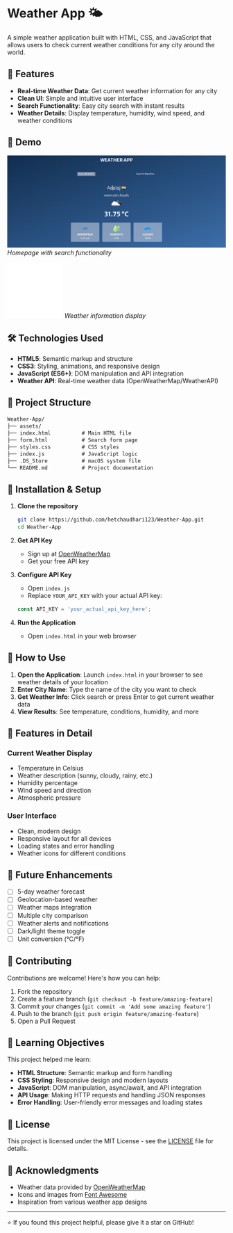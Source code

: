 
# Weather App 🌤️

A simple weather application built with HTML, CSS, and JavaScript that allows users to check current weather conditions for any city around the world.

## 🌟 Features

-   **Real-time Weather Data**: Get current weather information for any city
-   **Clean UI**: Simple and intuitive user interface
-   **Search Functionality**: Easy city search with instant results
-   **Weather Details**: Display temperature, humidity, wind speed, and weather conditions

## 🚀 Demo

![Homepage](/assets/homepage.png) _Homepage with search functionality_

![Search Results](/assets/search.png) _Weather information display_

## 🛠️ Technologies Used

-   **HTML5**: Semantic markup and structure
-   **CSS3**: Styling, animations, and responsive design
-   **JavaScript (ES6+)**: DOM manipulation and API integration
-   **Weather API**: Real-time weather data (OpenWeatherMap/WeatherAPI)

## 📁 Project Structure

```
Weather-App/
├── assets/
├── index.html          # Main HTML file
├── form.html           # Search form page
├── styles.css          # CSS styles
├── index.js            # JavaScript logic
├── .DS_Store           # macOS system file
└── README.md           # Project documentation

```

## 🔧 Installation & Setup

1.  **Clone the repository**
    
    ```bash
    git clone https://github.com/hetchaudhari123/Weather-App.git
    cd Weather-App
    
    ```
    
2.  **Get API Key**
    
    -   Sign up at [OpenWeatherMap](https://openweathermap.org/api) 
    -   Get your free API key
3.  **Configure API Key**
    
    -   Open `index.js`
    -   Replace `YOUR_API_KEY` with your actual API key:
    
    ```javascript
    const API_KEY = 'your_actual_api_key_here';
    
    ```
    
4.  **Run the Application**
    
    -   Open `index.html` in your web browser
  
    

## 🎯 How to Use

1.  **Open the Application**: Launch `index.html` in your browser to see weather details of your location
2.  **Enter City Name**: Type the name of the city you want to check
3.  **Get Weather Info**: Click search or press Enter to get current weather data
4.  **View Results**: See temperature, conditions, humidity, and more

## 📱 Features in Detail

### Current Weather Display

-   Temperature in Celsius
-   Weather description (sunny, cloudy, rainy, etc.)
-   Humidity percentage
-   Wind speed and direction
-   Atmospheric pressure

### User Interface

-   Clean, modern design
-   Responsive layout for all devices
-   Loading states and error handling
-   Weather icons for different conditions



## 🚧 Future Enhancements

-   [ ] 5-day weather forecast
-   [ ] Geolocation-based weather
-   [ ] Weather maps integration
-   [ ] Multiple city comparison
-   [ ] Weather alerts and notifications
-   [ ] Dark/light theme toggle
-   [ ] Unit conversion (°C/°F)

## 🤝 Contributing

Contributions are welcome! Here's how you can help:

1.  Fork the repository
2.  Create a feature branch (`git checkout -b feature/amazing-feature`)
3.  Commit your changes (`git commit -m 'Add some amazing feature'`)
4.  Push to the branch (`git push origin feature/amazing-feature`)
5.  Open a Pull Request

## 📝 Learning Objectives

This project helped me learn:

-   **HTML Structure**: Semantic markup and form handling
-   **CSS Styling**: Responsive design and modern layouts
-   **JavaScript**: DOM manipulation, async/await, and API integration
-   **API Usage**: Making HTTP requests and handling JSON responses
-   **Error Handling**: User-friendly error messages and loading states

## 📄 License

This project is licensed under the MIT License - see the [LICENSE](https://claude.ai/chat/LICENSE) file for details.

## 🙏 Acknowledgments

-   Weather data provided by [OpenWeatherMap](https://openweathermap.org/)
-   Icons and images from [Font Awesome](https://fontawesome.com/)
-   Inspiration from various weather app designs



----------

⭐ If you found this project helpful, please give it a star on GitHub!
